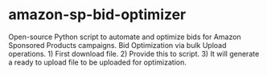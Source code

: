 # amazon-sp-bid-optimizer
Open-source Python script to automate and optimize bids for Amazon Sponsored Products campaigns. Bid Optimization via bulk Upload operations. 1) First download file. 2) Provide this to script. 3) It will generate a ready to upload file to be uploaded for optimization.
